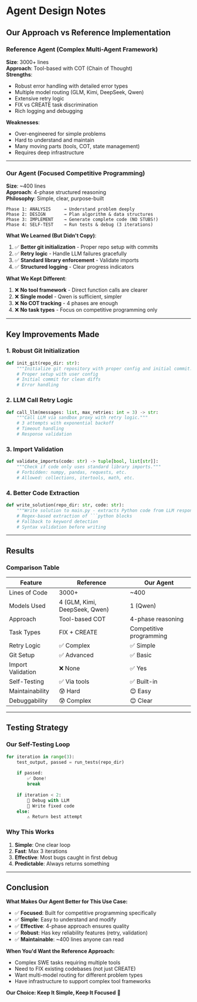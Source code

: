 # Agent Design Notes

## Our Approach vs Reference Implementation

### Reference Agent (Complex Multi-Agent Framework)
**Size**: 3000+ lines  
**Approach**: Tool-based with COT (Chain of Thought)  
**Strengths**:
- Robust error handling with detailed error types
- Multiple model routing (GLM, Kimi, DeepSeek, Qwen)
- Extensive retry logic
- FIX vs CREATE task discrimination
- Rich logging and debugging

**Weaknesses**:
- Over-engineered for simple problems
- Hard to understand and maintain
- Many moving parts (tools, COT, state management)
- Requires deep infrastructure

---

### Our Agent (Focused Competitive Programming)
**Size**: ~400 lines  
**Approach**: 4-phase structured reasoning  
**Philosophy**: Simple, clear, purpose-built

```
Phase 1: ANALYSIS     → Understand problem deeply
Phase 2: DESIGN       → Plan algorithm & data structures
Phase 3: IMPLEMENT    → Generate complete code (NO STUBS!)
Phase 4: SELF-TEST    → Run tests & debug (3 iterations)
```

**What We Learned (But Didn't Copy)**:
1. ✅ **Better git initialization** - Proper repo setup with commits
2. ✅ **Retry logic** - Handle LLM failures gracefully
3. ✅ **Standard library enforcement** - Validate imports
4. ✅ **Structured logging** - Clear progress indicators

**What We Kept Different**:
1. ❌ **No tool framework** - Direct function calls are clearer
2. ❌ **Single model** - Qwen is sufficient, simpler
3. ❌ **No COT tracking** - 4 phases are enough
4. ❌ **No task types** - Focus on competitive programming only

---

## Key Improvements Made

### 1. Robust Git Initialization
```python
def init_git(repo_dir: str):
    """Initialize git repository with proper config and initial commit."""
    # Proper setup with user config
    # Initial commit for clean diffs
    # Error handling
```

### 2. LLM Call Retry Logic
```python
def call_llm(messages: list, max_retries: int = 3) -> str:
    """Call LLM via sandbox proxy with retry logic."""
    # 3 attempts with exponential backoff
    # Timeout handling
    # Response validation
```

### 3. Import Validation
```python
def validate_imports(code: str) -> tuple[bool, list[str]]:
    """Check if code only uses standard library imports."""
    # Forbidden: numpy, pandas, requests, etc.
    # Allowed: collections, itertools, math, etc.
```

### 4. Better Code Extraction
```python
def write_solution(repo_dir: str, code: str):
    """Write solution to main.py - extracts Python code from LLM response."""
    # Regex-based extraction of ```python blocks
    # Fallback to keyword detection
    # Syntax validation before writing
```

---

## Results

### Comparison Table

| Feature | Reference | Our Agent |
|---------|-----------|-----------|
| Lines of Code | 3000+ | ~400 |
| Models Used | 4 (GLM, Kimi, DeepSeek, Qwen) | 1 (Qwen) |
| Approach | Tool-based COT | 4-phase reasoning |
| Task Types | FIX + CREATE | Competitive programming |
| Retry Logic | ✅ Complex | ✅ Simple |
| Git Setup | ✅ Advanced | ✅ Basic |
| Import Validation | ❌ None | ✅ Yes |
| Self-Testing | ✅ Via tools | ✅ Built-in |
| Maintainability | 😰 Hard | 😊 Easy |
| Debuggability | 😰 Complex | 😊 Clear |

---

## Testing Strategy

### Our Self-Testing Loop
```python
for iteration in range(3):
    test_output, passed = run_tests(repo_dir)
    
    if passed:
        ✅ Done!
        break
    
    if iteration < 2:
        🔧 Debug with LLM
        💾 Write fixed code
    else:
        ⚠️ Return best attempt
```

### Why This Works
1. **Simple**: One clear loop
2. **Fast**: Max 3 iterations
3. **Effective**: Most bugs caught in first debug
4. **Predictable**: Always returns something

---

## Conclusion

**What Makes Our Agent Better for This Use Case:**
- ✅ **Focused**: Built for competitive programming specifically
- ✅ **Simple**: Easy to understand and modify
- ✅ **Effective**: 4-phase approach ensures quality
- ✅ **Robust**: Has key reliability features (retry, validation)
- ✅ **Maintainable**: ~400 lines anyone can read

**When You'd Want the Reference Approach:**
- Complex SWE tasks requiring multiple tools
- Need to FIX existing codebases (not just CREATE)
- Want multi-model routing for different problem types
- Have infrastructure to support complex tool frameworks

**Our Choice: Keep It Simple, Keep It Focused** 🎯
